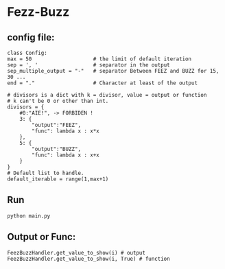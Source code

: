 # Fezz-Buzz

## config file:

    class Config:
    max = 50                    # the limit of default iteration 
    sep = ', '                  # separator in the output
    sep_multiple_output = "-"   # separator Between FEEZ and BUZZ for 15, 30 ... 
    end = "."                   # Character at least of the output
    
    # divisors is a dict with k = divisor, value = output or function
    # k can't be 0 or other than int.
    divisors = {
        #0:"AIE!", -> FORBIDEN !
        3: {
            "output":"FEEZ",
            "func": lambda x : x*x
        },
        5: {
            "output":"BUZZ",
            "func": lambda x : x+x
        }
    }
    # Default list to handle.
    default_iterable = range(1,max+1)

## Run

    python main.py

## Output or Func:

    FeezBuzzHandler.get_value_to_show(i) # output
    FeezBuzzHandler.get_value_to_show(i, True) # function